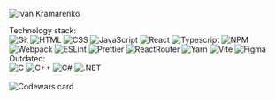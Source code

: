 ![Ivan Kramarenko](https://user-images.githubusercontent.com/81351460/194733640-cce32534-9a5a-45e8-a6b0-55c3079274ea.png)

Technology stack:
<br/>
![Git](https://img.shields.io/badge/-Git-F05032?logo=git&logoColor=white&style=for-the-badge)
![HTML](https://img.shields.io/badge/-HTML5-E34F26?logo=html5&logoColor=white&style=for-the-badge)
![CSS](https://img.shields.io/badge/-CSS-1572B6?logo=html5&logoColor=white&style=for-the-badge)
![JavaScript](https://img.shields.io/badge/-JavaScript-F7DF1E?logo=JavaScript&logoColor=white&style=for-the-badge)
![React](https://img.shields.io/badge/-ReactJs-61DAFB?logo=react&logoColor=white&style=for-the-badge)
![Typescript](https://img.shields.io/badge/-TypeScript-3178C6?logo=typescript&logoColor=white&style=for-the-badge)
![NPM](https://img.shields.io/badge/-NPM-CB3837?logo=npm&logoColor=white&style=for-the-badge)
![Webpack](https://img.shields.io/badge/-Webpack-8DD6F9?logo=webpack&logoColor=white&style=for-the-badge)
![ESLint](https://img.shields.io/badge/-ESLint-4B32C3?logo=eslint&logoColor=white&style=for-the-badge)
![Prettier](https://img.shields.io/badge/-Prettier-F7B93E?logo=Prettier&logoColor=white&style=for-the-badge)
![ReactRouter](https://img.shields.io/badge/-ReactRouter-CA4245?logo=ReactRouter&logoColor=white&style=for-the-badge)
![Yarn](https://img.shields.io/badge/-Yarn-2C8EBB?logo=yarn&logoColor=white&style=for-the-badge)
![Vite](https://img.shields.io/badge/-Vite-646CFF?logo=Vite&logoColor=white&style=for-the-badge)
![Figma](https://img.shields.io/badge/-Figma-F24E1E?logo=Figma&logoColor=white&style=for-the-badge)
<br/>
Outdated:
<br/>
![C](https://img.shields.io/badge/-C-A8B9CC?logo=C&logoColor=white&style=for-the-badge)
![C++](https://img.shields.io/badge/-C++-00599C?logo=Cplusplus&logoColor=white&style=for-the-badge)
![C#](https://img.shields.io/badge/-C%20SHARP-239120?logo=Csharp&logoColor=white&style=for-the-badge)
![.NET](https://img.shields.io/badge/-.net-512BD4?logo=.net&logoColor=white&style=for-the-badge)
<br/>
<br/>
![Codewars card](https://github-readme-codewars-stats.herokuapp.com/api/?username=ivan-kramarenko&card&colormode=bright_mode)
